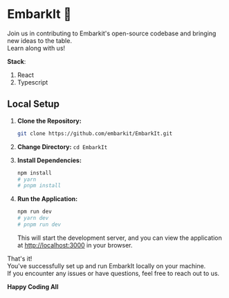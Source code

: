 # EmbarkIt 🚀
Join us in contributing to Embarkit's open-source codebase and bringing new ideas to the table.    
Learn along with us!    

**Stack**:
1. React
2. Typescript

## Local Setup

1. **Clone the Repository:**
    ```bash
    git clone https://github.com/embarkit/EmbarkIt.git
    ```

2. **Change Directory:** `cd EmbarkIt`

3. **Install Dependencies:**
    ```bash
    npm install
    # yarn
    # pnpm install
    ```

4. **Run the Application:**
    ```bash
    npm run dev
    # yarn dev
    # pnpm run dev
    ```
   This will start the development server, and you can view the application at [http://localhost:3000](http://localhost:3000) in your browser.

That's it!    
You've successfully set up and run EmbarkIt locally on your machine.    
If you encounter any issues or have questions, feel free to reach out to us.

**Happy Coding All**
